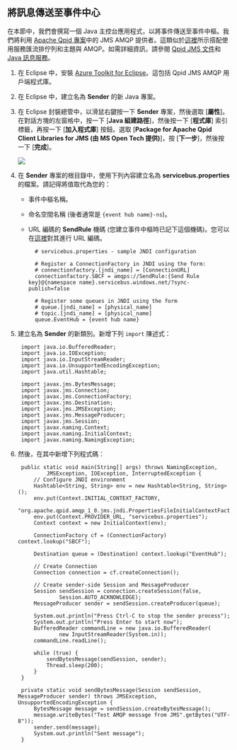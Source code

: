 ## 將訊息傳送至事件中心
在本節中，我們會撰寫一個 Java 主控台應用程式，以將事件傳送至事件中樞。我們將利用 [Apache Qpid 專案](http://qpid.apache.org/)中的 JMS AMQP 提供者。這類似於[這裡](../articles/service-bus/service-bus-java-how-to-use-jms-api-amqp.md)所示搭配使用服務匯流排佇列和主題與 AMQP。如需詳細資訊，請參閱 [Qpid JMS 文件](http://qpid.apache.org/releases/qpid-0.30/programming/book/QpidJMS.html)和 [Java 訊息服務](http://www.oracle.com/technetwork/java/jms/index.html)。

1. 在 Eclipse 中，安裝 [Azure Toolkit for Eclipse](https://msdn.microsoft.com/library/azure/hh690946.aspx)。這包括 Qpid JMS AMQP 用戶端程式庫。

2. 在 Eclipse 中，建立名為 **Sender** 的新 Java 專案。

3. 在 Eclipse 封裝總管中，以滑鼠右鍵按一下 **Sender** 專案，然後選取 [**屬性**]。在對話方塊的左窗格中，按一下 [**Java 組建路徑**]，然後按一下 [**程式庫**] 索引標籤，再按一下 [**加入程式庫**] 按鈕。選取 [**Package for Apache Qpid Client Libraries for JMS (由 MS Open Tech 提供)**]，按 [**下一步**]，然後按一下 [**完成**]。

	![][8]

4. 在 **Sender** 專案的根目錄中，使用下列內容建立名為 **servicebus.properties** 的檔案。請記得將值取代為您的：
	- 事件中樞名稱。
	- 命名空間名稱 (後者通常是 `{event hub name}-ns`)。
	- URL 編碼的 **SendRule** 機碼 (您建立事件中樞時已記下這個機碼)。您可以在[這裡](http://www.w3schools.com/tags/ref_urlencode.asp)對其進行 URL 編碼。

			# servicebus.properties - sample JNDI configuration

			# Register a ConnectionFactory in JNDI using the form:
			# connectionfactory.[jndi_name] = [ConnectionURL]
			connectionfactory.SBCF = amqps://SendRule:{Send Rule key}@{namespace name}.servicebus.windows.net/?sync-publish=false

			# Register some queues in JNDI using the form
			# queue.[jndi_name] = [physical_name]
			# topic.[jndi_name] = [physical_name]
			queue.EventHub = {event hub name}

5. 建立名為 **Sender** 的新類別。新增下列 `import` 陳述式：

		import java.io.BufferedReader;
		import java.io.IOException;
		import java.io.InputStreamReader;
		import java.io.UnsupportedEncodingException;
		import java.util.Hashtable;

		import javax.jms.BytesMessage;
		import javax.jms.Connection;
		import javax.jms.ConnectionFactory;
		import javax.jms.Destination;
		import javax.jms.JMSException;
		import javax.jms.MessageProducer;
		import javax.jms.Session;
		import javax.naming.Context;
		import javax.naming.InitialContext;
		import javax.naming.NamingException;

6. 然後，在其中新增下列程式碼：

		public static void main(String[] args) throws NamingException,
				JMSException, IOException, InterruptedException {
			// Configure JNDI environment
			Hashtable<String, String> env = new Hashtable<String, String>();
			env.put(Context.INITIAL_CONTEXT_FACTORY,
					"org.apache.qpid.amqp_1_0.jms.jndi.PropertiesFileInitialContextFactory");
			env.put(Context.PROVIDER_URL, "servicebus.properties");
			Context context = new InitialContext(env);

			ConnectionFactory cf = (ConnectionFactory) context.lookup("SBCF");

			Destination queue = (Destination) context.lookup("EventHub");

			// Create Connection
			Connection connection = cf.createConnection();

			// Create sender-side Session and MessageProducer
			Session sendSession = connection.createSession(false,
					Session.AUTO_ACKNOWLEDGE);
			MessageProducer sender = sendSession.createProducer(queue);

			System.out.println("Press Ctrl-C to stop the sender process");
			System.out.println("Press Enter to start now");
			BufferedReader commandLine = new java.io.BufferedReader(
					new InputStreamReader(System.in));
			commandLine.readLine();

			while (true) {
				sendBytesMessage(sendSession, sender);
				Thread.sleep(200);
			}
		}

		private static void sendBytesMessage(Session sendSession, MessageProducer sender) throws JMSException, UnsupportedEncodingException {
	        BytesMessage message = sendSession.createBytesMessage();
	        message.writeBytes("Test AMQP message from JMS".getBytes("UTF-8"));
	        sender.send(message);
	        System.out.println("Sent message");
	    }



<!-- Links -->
[Azure Management Portal]: https://manage.windowsazure.com/


<!-- Images -->
[8]: ./media/service-bus-event-hubs-getstarted/create-sender-java1.png

<!---HONumber=July15_HO3-->